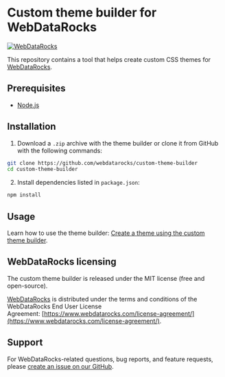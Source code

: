 # Custom theme builder for WebDataRocks
[![WebDataRocks](https://cdn.webdatarocks.com/readmes/main.png)](https://www.webdatarocks.com/)

This repository contains a tool that helps create custom CSS themes for [WebDataRocks](https://www.webdatarocks.com/).

## Prerequisites

- [Node.js](https://nodejs.org/en)

## Installation

1. Download a `.zip` archive with the theme builder or clone it from GitHub with the following commands:

```bash
git clone https://github.com/webdatarocks/custom-theme-builder
cd custom-theme-builder
```

2. Install dependencies listed in `package.json`: 

```bash
npm install
```

## Usage

Learn how to use the theme builder: [Create a theme using the custom theme builder](https://www.webdatarocks.com/doc/custom-report-themes/#custom-theme-builder).

## WebDataRocks licensing

The custom theme builder is released under the MIT license (free and open-source).

[WebDataRocks](https://www.webdatarocks.com/) is distributed under the terms and conditions of the WebDataRocks End User License Agreement: [https://www.webdatarocks.com/license-agreement/](https://www.webdatarocks.com/license-agreement/).

## Support

For WebDataRocks-related questions, bug reports, and feature requests, please [create an issue on our GitHub](https://github.com/WebDataRocks/web-pivot-table/issues).
